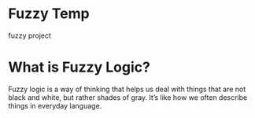# Fuzzy Temp

fuzzy project
# What is Fuzzy Logic?

Fuzzy logic is a way of thinking that helps us deal with things that are not black and white, but rather shades of gray. It’s like how we often describe things in everyday language.